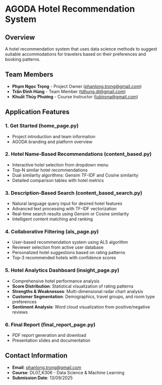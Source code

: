 # AGODA Hotel Recommendation System

## Overview
A hotel recommendation system that uses data science methods to suggest suitable accommodations for travelers based on their preferences and booking patterns.

## Team Members
- **Phạm Ngọc Trọng** - Project Owner (phanlong.trong@gmail.com)
- **Trần Đình Hùng** - Team Member (tdhung.dl@gmail.com)
- **Khuất Thùy Phương** - Course Instructor (tubirona@gmail.com)

## Application Features

### 1. Get Started (home_page.py)
- Project introduction and team information
- AGODA branding and platform overview

### 2. Hotel Name-Based Recommendations (content_based.py)
- Interactive hotel selection from dropdown menu
- Top-N similar hotel recommendations
- Dual similarity algorithms: Gensim TF-IDF and Cosine similarity
- Detailed comparison tables with hotel metrics

### 3. Description-Based Search (content_based_search.py)
- Natural language query input for desired hotel features
- Advanced text processing with TF-IDF vectorization
- Real-time search results using Gensim or Cosine similarity
- Intelligent content matching and ranking

### 4. Collaborative Filtering (als_page.py)
- User-based recommendation system using ALS algorithm
- Reviewer selection from active user database
- Personalized hotel suggestions based on rating patterns
- Top-3 recommended hotels with confidence scores

### 5. Hotel Analytics Dashboard (insight_page.py)
- Comprehensive hotel performance analysis
- **Score Distribution**: Statistical visualization of rating patterns
- **Strengths & Weaknesses**: Multi-dimensional radar chart analysis
- **Customer Segmentation**: Demographics, travel groups, and room type preferences
- **Sentiment Analysis**: Word cloud visualization from positive/negative reviews

### 6. Final Report (final_report_page.py)
- PDF report generation and download
- Presentation slides and documentation

## Contact Information
- **Email**: phanlong.trong@gmail.com
- **Course**: DL07_K306 - Data Science & Machine Learning
- **Submission Date**: 13/09/2025